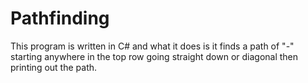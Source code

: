 # Pathfinding
This program is written in C# and what it does is it finds a path of "-" starting anywhere in the top row going straight down or diagonal then printing out the path.
